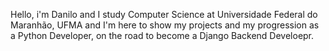 Hello, i'm Danilo and I study Computer Science at Universidade Federal do Maranhão, UFMA and I'm here to show my projects and my progression as a Python Developer, on the  road to become a Django Backend Develoepr.  
